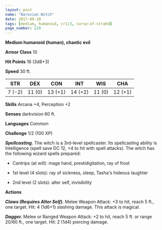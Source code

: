 ```yaml
---
layout: post
name: "Barovian Witch"
date: 2017-09-10
tags: [medium, humanoid, cr1/2, curse-of-strahd]
page_number: 229
---
```


**Medium humanoid (human), chaotic evil**

**Armor Class** 10

**Hit Points** 16 (3d8+3)

**Speed** 30 ft.

|   STR   |   DEX   |   CON   |   INT   |   WIS   |   CHA   |
|:-----:|:-----:|:-----:|:-----:|:-----:|:-----:|
| 7 (-2) | 11 (0) | 13 (+1) | 14 (+2) | 11 (0) | 12 (+1) |

**Skills** Arcana +4, Perception +2

**Senses** darkvision 60 ft.

**Languages** Common

**Challenge** 1/2 (100 XP)

***Spellcasting.*** The witch is a 3rd-level spellcaster. Its spellcasting ability is Intelligence (spell save DC 12, +4 to hit with spell attacks). The witch has the following wizard spells prepared:

* Cantrips (at will): mage hand, prestidigitation, ray of frost

* 1st level (4 slots): ray of sickness, sleep, Tasha's hideous laughter

* 2nd level (2 slots): alter self, invisibility

**Actions**

***Claws (Requires Alter Self).*** Melee Weapon Attack: +3 to hit, reach 5 ft., one target. Hit: 4 (1d6+1) slashing damage. This attack is magical.

***Dagger.*** Melee or Ranged Weapon Attack: +2 to hit, reach 5 ft. or range 20/60 ft., one target. Hit: 2 (1d4) piercing damage.

